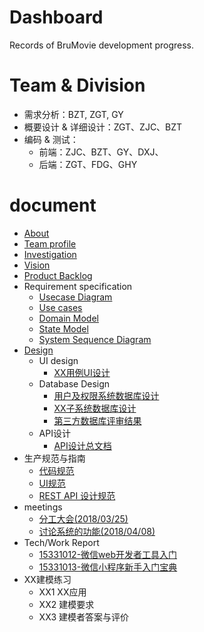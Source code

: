 # Dashboard
Records of BruMovie development progress.
# Team & Division
- 需求分析：BZT, ZGT, GY
- 概要设计 & 详细设计：ZGT、ZJC、BZT
- 编码 & 测试：
  - 前端：ZJC、BZT、GY、DXJ、
  - 后端：ZGT、FDG、GHY

# document
  - [About](https://brumovie.github.io/Dashboard/doc/About) 
  - [Team profile](https://brumovie.github.io/Dashboard/doc/TeamProfile) 
  - [Investigation](https://brumovie.github.io/Dashboard/doc/Investigation)
  - [Vision](https://brumovie.github.io/Dashboard/doc/Vision)
  - [Product Backlog](https://brumovie.github.io/Dashboard/doc/Backlog)
  - Requirement specification
    - [Usecase Diagram](https://brumovie.github.io/Dashboard/doc/UsecaseDiagram)
    - [Use cases](https://brumovie.github.io/Dashboard/doc/Usecases)
    - [Domain Model](https://brumovie.github.io/Dashboard/doc/DomainModel)
    - [State Model](https://brumovie.github.io/Dashboard/doc/StateModel)
    - [System Sequence Diagram](https://brumovie.github.io/Dashboard/doc/SystemSequenceDiagram)
  - [Design](https://brumovie.github.io/Dashboard/doc/Design)
    - UI design
      - [XX用例UI设计]()
    - Database Design
      - [用户及权限系统数据库设计]()
      - [XX子系统数据库设计]()
      - [第三方数据库评审结果]()
    - API设计
      - [API设计总文档](https://brumovie.github.io/Dashboard/doc/APIDesign)
  - 生产规范与指南
    - [代码规范](https://brumovie.github.io/Dashboard/doc/CodingDirection)
    - [UI规范](https://brumovie.github.io/Dashboard/doc/UIDemo)
    - [REST API 设计规范](https://brumovie.github.io/Dashboard/doc/APIDesignDirection)
  - meetings
    - [分工大会(2018/03/25)](https://brumovie.github.io/Dashboard/doc/Meeting_2018_03_25)
    - [讨论系统的功能(2018/04/08)](https://brumovie.github.io/Dashboard/doc/Meeting_2018_04_08)
  - Tech/Work Report
    - [15331012-微信web开发者工具入门](https://heimzeng.github.io/2018/04/15/Wechat-web-developing-tool-learning.html)
    - [15331013-微信小程序新手入门宝典](https://joece.github.io/2018/04/15/%E5%BE%AE%E4%BF%A1%E5%B0%8F%E7%A8%8B%E5%BA%8F%E6%96%B0%E6%89%8B%E5%85%A5%E9%97%A8%E5%AE%9D%E5%85%B8.html)
  - XX建模练习
  	- XX1 XX应用
  	- XX2 建模要求
  	- XX3 建模者答案与评价